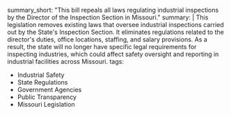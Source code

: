 summary_short: "This bill repeals all laws regulating industrial inspections by the Director of the Inspection Section in Missouri."
summary: |
  This legislation removes existing laws that oversee industrial inspections carried out by the State's Inspection Section. It eliminates regulations related to the director's duties, office locations, staffing, and salary provisions. As a result, the state will no longer have specific legal requirements for inspecting industries, which could affect safety oversight and reporting in industrial facilities across Missouri.
tags:
  - Industrial Safety
  - State Regulations
  - Government Agencies
  - Public Transparency
  - Missouri Legislation
